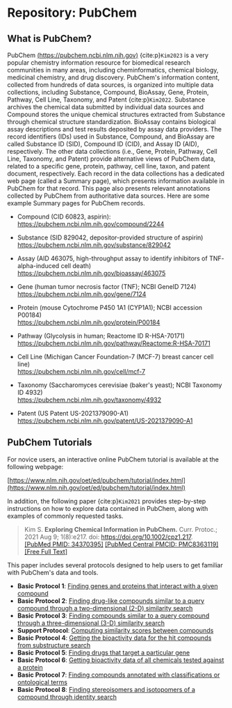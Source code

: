 # Repository: PubChem

## What is PubChem?

PubChem [(https://pubchem.ncbi.nlm.nih.gov)](https://pubchem.ncbi.nlm.nih.gov) {cite:p}`Kim2023` is a very popular chemistry information resource for biomedical research communities in many areas, including cheminformatics, chemical biology, medicinal chemistry, and drug discovery. PubChem's information content, collected from hundreds of data sources, is organized into multiple data collections, including Substance, Compound, BioAssay, Gene, Protein, Pathway, Cell Line, Taxonomy, and Patent {cite:p}`Kim2022`. Substance archives the chemical data submitted by individual data sources and Compound stores the unique chemical structures extracted from Substance through chemical structure standardization. BioAssay contains biological assay descriptions and test results deposited by assay data providers. The record identifiers (IDs) used in Substance, Compound, and BioAssay are called Substance ID (SID), Compound ID (CID), and Assay ID (AID), respectively. The other data collections (i.e., Gene, Protein, Pathway, Cell Line, Taxonomy, and Patent) provide alternative views of PubChem data, related to a specific gene, protein, pathway, cell line, taxon, and patent document, respectively. Each record in the data collections has a dedicated web page (called a Summary page), which presents information available in PubChem for that record. This page also presents relevant annotations collected by PubChem from authoritative data sources.  Here are some example Summary pages for PubChem records.

- Compound (CID 60823, aspirin):<br>
https://pubchem.ncbi.nlm.nih.gov/compound/2244

- Substance (SID 829042, depositor-provided structure of aspirin)<br>
https://pubchem.ncbi.nlm.nih.gov/substance/829042

- Assay (AID 463075, high-throughput assay to identify inhibitors of TNF-<sym>alpha-induced cell death)<br>
https://pubchem.ncbi.nlm.nih.gov/bioassay/463075

- Gene (human tumor necrosis factor (TNF); NCBI GeneID 7124)<br>
https://pubchem.ncbi.nlm.nih.gov/gene/7124

- Protein (mouse Cytochrome P450 1A1 (CYP1A1); NCBI accession P00184)<br>
https://pubchem.ncbi.nlm.nih.gov/protein/P00184

- Pathway (Glycolysis in human; Reactome ID R-HSA-70171)<br>
https://pubchem.ncbi.nlm.nih.gov/pathway/Reactome:R-HSA-70171

- Cell Line (Michigan Cancer Foundation-7 (MCF-7) breast cancer cell line)<br>
https://pubchem.ncbi.nlm.nih.gov/cell/mcf-7

- Taxonomy (Saccharomyces cerevisiae (baker's yeast); NCBI Taxonomy ID 4932)<br>
https://pubchem.ncbi.nlm.nih.gov/taxonomy/4932

- Patent (US Patent US-2021379090-A1)<br>
https://pubchem.ncbi.nlm.nih.gov/patent/US-2021379090-A1


## PubChem Tutorials

For novice users, an interactive online PubChem tutorial is available at the following webpage:

[https://www.nlm.nih.gov/oet/ed/pubchem/tutorial/index.html](https://www.nlm.nih.gov/oet/ed/pubchem/tutorial/index.html)

In addition, the following paper {cite:p}`Kim2021` provides step-by-step instructions on how to explore data contained in PubChem, along with examples of commonly requested tasks.

>Kim S. **Exploring Chemical Information in PubChem.** Curr. Protoc.; 2021 Aug 9; 1(8):e217. doi: https://doi.org/10.1002/cpz1.217.  
>[\[PubMed PMID: 34370395\]](https://pubmed.ncbi.nlm.nih.gov/34370395/) [\[PubMed Central PMCID: PMC8363119\]](https://www.ncbi.nlm.nih.gov/pmc/articles/PMC8363119/) [\[Free Full Text\]](https://doi.org/10.1002/cpz1.217)


This paper includes several protocols designed to help users to get familiar with PubChem's data and tools.

* **Basic Protocol 1**: [Finding genes and proteins that interact with a given compound](https://currentprotocols.onlinelibrary.wiley.com/doi/10.1002/cpz1.217#cpz1217-prot-0001)
* **Basic Protocol 2**: [Finding drug-like compounds similar to a query compound through a two-dimensional (2-D) similarity search](https://currentprotocols.onlinelibrary.wiley.com/doi/10.1002/cpz1.217#cpz1217-prot-0002)
* **Basic Protocol 3**: [Finding compounds similar to a query compound through a three-dimensional (3-D) similarity search](https://currentprotocols.onlinelibrary.wiley.com/doi/10.1002/cpz1.217#cpz1217-prot-0003)
* **Support Protocol**: [Computing similarity scores between compounds](https://currentprotocols.onlinelibrary.wiley.com/doi/10.1002/cpz1.217#cpz1217-prot-0004)
* **Basic Protocol 4**: [Getting the bioactivity data for the hit compounds from substructure search](https://currentprotocols.onlinelibrary.wiley.com/doi/10.1002/cpz1.217#cpz1217-prot-0005)
* **Basic Protocol 5**: [Finding drugs that target a particular gene](https://currentprotocols.onlinelibrary.wiley.com/doi/10.1002/cpz1.217#cpz1217-prot-0006)
* **Basic Protocol 6**: [Getting bioactivity data of all chemicals tested against a protein](https://currentprotocols.onlinelibrary.wiley.com/doi/10.1002/cpz1.217#cpz1217-prot-0007)
* **Basic Protocol 7**: [Finding compounds annotated with classifications or ontological terms](https://currentprotocols.onlinelibrary.wiley.com/doi/10.1002/cpz1.217#cpz1217-prot-0008)
* **Basic Protocol 8**: [Finding stereoisomers and isotopomers of a compound through identity search](https://currentprotocols.onlinelibrary.wiley.com/doi/10.1002/cpz1.217#cpz1217-prot-0009)


```{bibliography}
```
